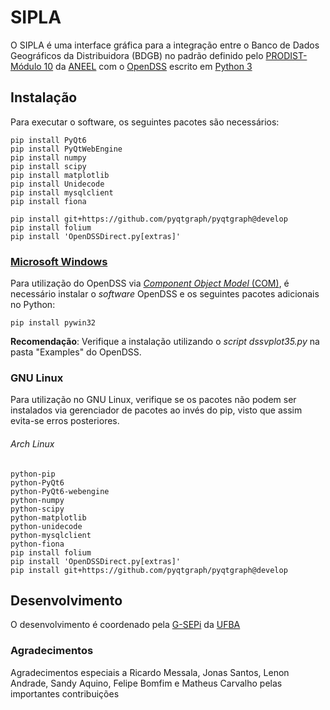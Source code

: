 # SIPLA
O SIPLA é uma interface gráfica para a integração entre o Banco de Dados Geográficos da Distribuidora (BDGB) no padrão definido pelo [PRODIST- Módulo 10](https://www.aneel.gov.br/modulo-10) da [ANEEL](https://www.aneel.gov.br) com o [OpenDSS](http://smartgrid.epri.com/SimulationTool.aspx) escrito em [Python 3](https://www.python.org)


## Instalação
Para executar o software, os seguintes pacotes são necessários:

```
pip install PyQt6
pip install PyQtWebEngine
pip install numpy
pip install scipy
pip install matplotlib
pip install Unidecode
pip install mysqlclient
pip install fiona
```


```
pip install git+https://github.com/pyqtgraph/pyqtgraph@develop
pip install folium
pip install 'OpenDSSDirect.py[extras]'
```

### [Microsoft Windows](https://www.microsoft.com/windows/)
Para utilização do OpenDSS via [_Component Object Model_ (COM)](https://docs.microsoft.com/en-us/windows/win32/com/component-object-model--com--portal), é necessário instalar o _software_ OpenDSS e os seguintes pacotes adicionais no Python:

```
pip install pywin32
```

**Recomendação**: Verifique a instalação utilizando o _script_ _dssvplot35.py_ na pasta "Examples" do OpenDSS.

### GNU Linux
Para utilização no GNU Linux, verifique se os pacotes não podem ser instalados via gerenciador de pacotes ao invés do pip, visto que assim evita-se erros posteriores.

###### Arch Linux
```
python-pip
python-PyQt6
python-PyQt6-webengine
python-numpy
python-scipy
python-matplotlib
python-unidecode
python-mysqlclient
python-fiona
pip install folium
pip install 'OpenDSSDirect.py[extras]'
pip install git+https://github.com/pyqtgraph/pyqtgraph@develop
```


## Desenvolvimento 
O desenvolvimento é coordenado pela [G-SEPi](https://www.ligasep.eng.ufba.br/) da [UFBA](https://www.ufba.br/)

### Agradecimentos
Agradecimentos especiais a Ricardo Messala, Jonas Santos, Lenon Andrade, Sandy Aquino, Felipe Bomfim e Matheus Carvalho pelas importantes contribuições
